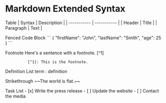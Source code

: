 # Markdown Extended Syntax

Table	  \| Syntax | Description |
        | ----------- | ----------- |
        | Header | Title |
        | Paragraph | Text |
        
       
Fenced Code Block	      \```
                        \{
                           "firstName": "John",
                           "lastName": "Smith",
                           "age": 25
                         }
                        ```
                        
Footnote	    Here's a sentence with a footnote. [^1]

              [^1]: This is the footnote.
           

Definition List   	term
                    : definition

Strikethrough	\~~The world is flat.~~


Task List	    - [x] Write the press release
              - [ ] Update the website
              - [ ] Contact the media
              
              

